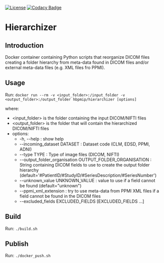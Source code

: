 [![License](https://img.shields.io/badge/license-Apache--2.0-blue.svg)](https://github.com/LREN-CHUV/hierarchizer/blob/master/LICENSE)
[![Codacy Badge](https://api.codacy.com/project/badge/Grade/c1e88d79ac484390b612924aedc1597b)](https://www.codacy.com/app/mirco-nasuti/hierarchizer?utm_source=github.com&amp;utm_medium=referral&amp;utm_content=LREN-CHUV/hierarchizer&amp;utm_campaign=Badge_Grade)


# Hierarchizer


## Introduction

Docker container containing Python scripts that reorganize DICOM files creating a folder hierarchy from meta-data found in DICOM files
and/or external meta-data files (e.g. XML files fro PPMI).


## Usage

Run: `docker run --rm -v <input_folder>:/input_folder -v <output_folder>:/output_folder hbpmip/hierarchizer [options]`

where:
* <input_folder> is the folder containing the input DICOM/NIFTI files
* <output_folder> is the folder that will contain the hierarchized DICOM/NIFTI files
* options:
  * -h, --help : show help
  * --incoming_dataset DATASET : Dataset code (CLM, EDSD, PPMI, ADNI)
  * --type TYPE : Type of image files (DICOM, NIFTI)
  * --output_folder_organisation OUTPUT_FOLDER_ORGANISATION : String containing DICOM fields to use to create 
  the output folder hierarchy (default='#PatientID/#StudyID/#SeriesDescription/#SeriesNumber')
  * --unknown_value UNKNOWN_VALUE : value to use if a field cannot be found (default="unknown")
  * --ppmi_xml_extension : try to use meta-data from PPMI XML files if a field cannot be found in the DICOM files
  * --excluded_fields EXCLUDED_FIELDS [EXCLUDED_FIELDS ...]


## Build

Run: `./build.sh`


## Publish

Run: `./docker_push.sh`
